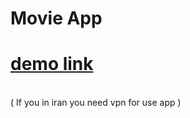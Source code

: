# Movie App
# <a href="https://ghmamadreza84.github.io/Movie-Api">demo link </a>
<br/>
( If you in iran you need  vpn for use app ) 
